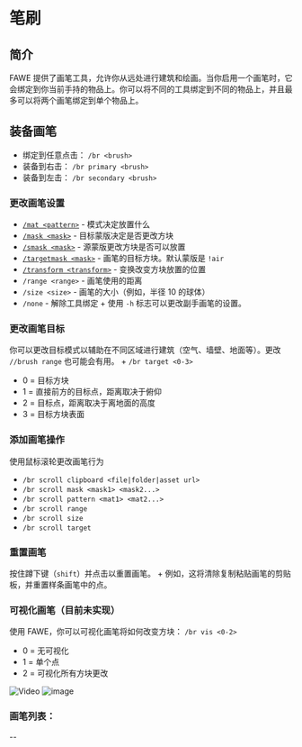 # 笔刷

## 简介

FAWE 提供了画笔工具，允许你从远处进行建筑和绘画。当你启用一个画笔时，它会绑定到你当前手持的物品上。你可以将不同的工具绑定到不同的物品上，并且最多可以将两个画笔绑定到单个物品上。

## 装备画笔

* 绑定到任意点击：
  `/br <brush>`
* 装备到右击：
  `/br primary <brush>`
* 装备到左击：
  `/br secondary <brush>`

### 更改画笔设置

* [`/mat <pattern>`](patterns) - 模式决定放置什么
* [`/mask <mask>`](masks2#_masks) - 目标蒙版决定是否更改方块
* [`/smask <mask>`](masks2.md#_smask_masks_) - 源蒙版更改方块是否可以放置
* [`/targetmask <mask>`](masks2) - 画笔的目标方块。默认蒙版是 `!air`
* [`/transform <transform>`](transforms) - 变换改变方块放置的位置
* `/range <range>` - 画笔使用的距离
* `/size <size>` - 画笔的大小（例如，半径 10 的球体）
* `/none` - 解除工具绑定 +
使用 `-h` 标志可以更改副手画笔的设置。

### 更改画笔目标

你可以更改目标模式以辅助在不同区域进行建筑（空气、墙壁、地面等）。更改 `//brush range` 也可能会有用。 +
`/br target <0-3>`

* 0 = 目标方块
* 1 = 直接前方的目标点，距离取决于俯仰
* 2 = 目标点，距离取决于离地面的高度
* 3 = 目标方块表面

### 添加画笔操作

使用鼠标滚轮更改画笔行为

* `/br scroll clipboard <file|folder|asset url>`
* `/br scroll mask <mask1> <mask2...>`
* `/br scroll pattern <mat1> <mat2...>`
* `/br scroll range`
* `/br scroll size`
* `/br scroll target`

### 重置画笔

按住蹲下键（`shift`）并点击以重置画笔。 +
例如，这将清除复制粘贴画笔的剪贴板，并重置样条画笔中的点。

### 可视化画笔（目前未实现）

使用 FAWE，你可以可视化画笔将如何改变方块：
`/br vis <0-2>`

* 0 = 无可视化
* 1 = 单个点
* 2 = 可视化所有方块更改

![Video](https://www.youtube.com/watch?v=xX-MTSLoNXw)
![image](https://fastly.statically.io/gh/Lala-0x3f/picx-images-hosting@master/20231116/J2g6Qfn.4bs8betogdc0.jpg)
### 画笔列表：

--